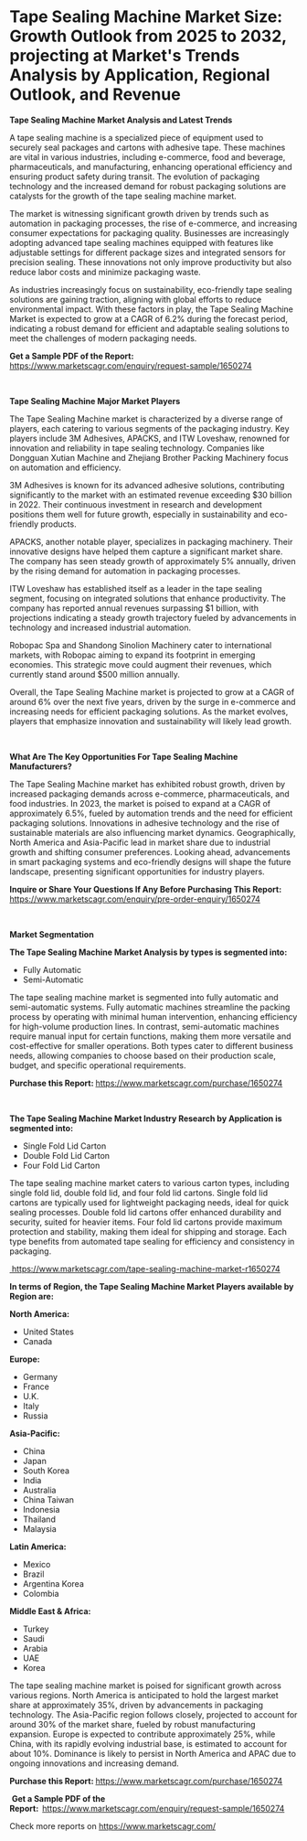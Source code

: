 <p><h1>Tape Sealing Machine Market Size: Growth Outlook from 2025 to 2032, projecting at Market's Trends Analysis by Application, Regional Outlook, and Revenue</h1></p><p><strong>Tape Sealing Machine Market Analysis and Latest Trends</strong></p>
<p><p>A tape sealing machine is a specialized piece of equipment used to securely seal packages and cartons with adhesive tape. These machines are vital in various industries, including e-commerce, food and beverage, pharmaceuticals, and manufacturing, enhancing operational efficiency and ensuring product safety during transit. The evolution of packaging technology and the increased demand for robust packaging solutions are catalysts for the growth of the tape sealing machine market.</p><p>The market is witnessing significant growth driven by trends such as automation in packaging processes, the rise of e-commerce, and increasing consumer expectations for packaging quality. Businesses are increasingly adopting advanced tape sealing machines equipped with features like adjustable settings for different package sizes and integrated sensors for precision sealing. These innovations not only improve productivity but also reduce labor costs and minimize packaging waste.</p><p>As industries increasingly focus on sustainability, eco-friendly tape sealing solutions are gaining traction, aligning with global efforts to reduce environmental impact. With these factors in play, the Tape Sealing Machine Market is expected to grow at a CAGR of 6.2% during the forecast period, indicating a robust demand for efficient and adaptable sealing solutions to meet the challenges of modern packaging needs.</p></p>
<p><strong>Get a Sample PDF of the Report:&nbsp;</strong> <a href="https://www.marketscagr.com/enquiry/request-sample/1650274?utm_campaign=3075&utm_medium=2&utm_source=Github&utm_content=ia&utm_term=08042025&utm_id=tape-sealing-machine">https://www.marketscagr.com/enquiry/request-sample/1650274</a></p>
<p>&nbsp;</p>
<p><strong>Tape Sealing Machine Major Market Players</strong></p>
<p><p>The Tape Sealing Machine market is characterized by a diverse range of players, each catering to various segments of the packaging industry. Key players include 3M Adhesives, APACKS, and ITW Loveshaw, renowned for innovation and reliability in tape sealing technology. Companies like Dongguan Xutian Machine and Zhejiang Brother Packing Machinery focus on automation and efficiency.</p><p>3M Adhesives is known for its advanced adhesive solutions, contributing significantly to the market with an estimated revenue exceeding $30 billion in 2022. Their continuous investment in research and development positions them well for future growth, especially in sustainability and eco-friendly products.</p><p>APACKS, another notable player, specializes in packaging machinery. Their innovative designs have helped them capture a significant market share. The company has seen steady growth of approximately 5% annually, driven by the rising demand for automation in packaging processes.</p><p>ITW Loveshaw has established itself as a leader in the tape sealing segment, focusing on integrated solutions that enhance productivity. The company has reported annual revenues surpassing $1 billion, with projections indicating a steady growth trajectory fueled by advancements in technology and increased industrial automation.</p><p>Robopac Spa and Shandong Sinolion Machinery cater to international markets, with Robopac aiming to expand its footprint in emerging economies. This strategic move could augment their revenues, which currently stand around $500 million annually. </p><p>Overall, the Tape Sealing Machine market is projected to grow at a CAGR of around 6% over the next five years, driven by the surge in e-commerce and increasing needs for efficient packaging solutions. As the market evolves, players that emphasize innovation and sustainability will likely lead growth.</p></p>
<p>&nbsp;</p>
<p><strong>What Are The Key Opportunities For Tape Sealing Machine Manufacturers?</strong></p>
<p><p>The Tape Sealing Machine market has exhibited robust growth, driven by increased packaging demands across e-commerce, pharmaceuticals, and food industries. In 2023, the market is poised to expand at a CAGR of approximately 6.5%, fueled by automation trends and the need for efficient packaging solutions. Innovations in adhesive technology and the rise of sustainable materials are also influencing market dynamics. Geographically, North America and Asia-Pacific lead in market share due to industrial growth and shifting consumer preferences. Looking ahead, advancements in smart packaging systems and eco-friendly designs will shape the future landscape, presenting significant opportunities for industry players.</p></p>
<p><strong>Inquire or Share Your Questions If Any Before Purchasing This Report:</strong> <a href="https://www.marketscagr.com/enquiry/pre-order-enquiry/1650274?utm_campaign=3075&utm_medium=2&utm_source=Github&utm_content=ia&utm_term=08042025&utm_id=tape-sealing-machine">https://www.marketscagr.com/enquiry/pre-order-enquiry/1650274</a></p>
<p>&nbsp;</p>
<p><strong>Market Segmentation</strong></p>
<p><strong>The Tape Sealing Machine Market Analysis by types is segmented into:</strong></p>
<p><ul><li>Fully Automatic</li><li>Semi-Automatic</li></ul></p>
<p><p>The tape sealing machine market is segmented into fully automatic and semi-automatic systems. Fully automatic machines streamline the packing process by operating with minimal human intervention, enhancing efficiency for high-volume production lines. In contrast, semi-automatic machines require manual input for certain functions, making them more versatile and cost-effective for smaller operations. Both types cater to different business needs, allowing companies to choose based on their production scale, budget, and specific operational requirements.</p></p>
<p><strong>Purchase this Report:&nbsp;</strong><a href="https://www.marketscagr.com/purchase/1650274?utm_campaign=3075&utm_medium=2&utm_source=Github&utm_content=ia&utm_term=08042025&utm_id=tape-sealing-machine">https://www.marketscagr.com/purchase/1650274</a></p>
<p>&nbsp;</p>
<p><strong>The Tape Sealing Machine Market Industry Research by Application is segmented into:</strong></p>
<p><ul><li>Single Fold Lid Carton</li><li>Double Fold Lid Carton</li><li>Four Fold Lid Carton</li></ul></p>
<p><p>The tape sealing machine market caters to various carton types, including single fold lid, double fold lid, and four fold lid cartons. Single fold lid cartons are typically used for lightweight packaging needs, ideal for quick sealing processes. Double fold lid cartons offer enhanced durability and security, suited for heavier items. Four fold lid cartons provide maximum protection and stability, making them ideal for shipping and storage. Each type benefits from automated tape sealing for efficiency and consistency in packaging.</p></p>
<p><a href="https://www.marketscagr.com/tape-sealing-machine-market-r1650274?utm_campaign=3075&utm_medium=2&utm_source=Github&utm_content=ia&utm_term=08042025&utm_id=tape-sealing-machine">&nbsp;https://www.marketscagr.com/tape-sealing-machine-market-r1650274</a></p>
<p><strong>In terms of Region, the Tape Sealing Machine Market Players available by Region are:</strong></p>
<p>
    <p> <strong> North America: </strong>
        <ul>
            <li>United States</li>
            <li>Canada</li>
        </ul>
        </p> 
    <p> <strong> Europe: </strong>
        <ul>
            <li>Germany</li>
            <li>France</li>
            <li>U.K.</li>
            <li>Italy</li>
            <li>Russia</li>
        </ul>
        </p> 
    <p> <strong> Asia-Pacific: </strong>
        <ul>
            <li>China</li>
            <li>Japan</li>
            <li>South Korea</li>
            <li>India</li>
            <li>Australia</li>
            <li>China Taiwan</li>
            <li>Indonesia</li>
            <li>Thailand</li>
            <li>Malaysia</li>
        </ul>
        </p> 
    <p> <strong> Latin America: </strong>
        <ul>
            <li>Mexico</li>
            <li>Brazil</li>
            <li>Argentina Korea</li>
            <li>Colombia</li>
        </ul>
        </p> 
    <p> <strong> Middle East & Africa: </strong>
        <ul>
            <li>Turkey</li>
            <li>Saudi</li>
            <li>Arabia</li>
            <li>UAE</li>
            <li>Korea</li>
        </ul>
    </p>
    </p>
<p><p>The tape sealing machine market is poised for significant growth across various regions. North America is anticipated to hold the largest market share at approximately 35%, driven by advancements in packaging technology. The Asia-Pacific region follows closely, projected to account for around 30% of the market share, fueled by robust manufacturing expansion. Europe is expected to contribute approximately 25%, while China, with its rapidly evolving industrial base, is estimated to account for about 10%. Dominance is likely to persist in North America and APAC due to ongoing innovations and increasing demand.</p></p>
<p><strong>Purchase this Report: </strong><a href="https://www.marketscagr.com/purchase/1650274?utm_campaign=3075&utm_medium=2&utm_source=Github&utm_content=ia&utm_term=08042025&utm_id=tape-sealing-machine">https://www.marketscagr.com/purchase/1650274</a></p>
<p>&nbsp;<strong>Get a Sample PDF of the Report:&nbsp;&nbsp;</strong><a href="https://www.marketscagr.com/enquiry/request-sample/1650274?utm_campaign=3075&utm_medium=2&utm_source=Github&utm_content=ia&utm_term=08042025&utm_id=tape-sealing-machine">https://www.marketscagr.com/enquiry/request-sample/1650274</a></p>
<p><strong></strong></p>
<p>Check more reports on <a href="https://www.marketscagr.com/?utm_campaign=3075&utm_medium=2&utm_source=Github&utm_content=ia&utm_term=08042025&utm_id=tape-sealing-machine">https://www.marketscagr.com/</a></p>